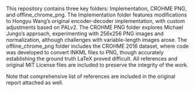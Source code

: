 This repository contains three key folders: Implementation, CROHME PNG, and offline_chrome_png. 
The Implementation folder features modifications to Hongyu Wang’s original encoder-decoder implementation, with custom adjustments based on PALv2. 
The CROHME PNG folder explores Michael Jungo’s approach, experimenting with 256x256 PNG images and normalization, although challenges with variable-length images arose. 
The offline_chrome_png folder includes the CROHME 2016 dataset, where code was developed to convert INKML files to PNG, though accurately establishing the ground truth LaTeX proved difficult. 
All references and original MIT License files are included to preserve the integrity of the work.

Note that comprehensive list of references are included in the original report attached as well.
